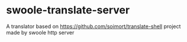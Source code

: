 # swoole-translate-server
A translator based on https://github.com/soimort/translate-shell project made by swoole http server
